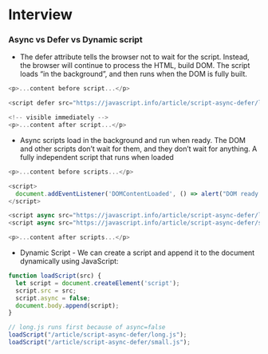 # Interview

### Async vs Defer vs Dynamic script

- The defer attribute tells the browser not to wait for the script. Instead, the browser will continue to process the HTML, build DOM. The script loads “in the background”, and then runs when the DOM is fully built.
```js
<p>...content before script...</p>

<script defer src="https://javascript.info/article/script-async-defer/long.js?speed=1"></script>

<!-- visible immediately -->
<p>...content after script...</p>

```
- Async scripts load in the background and run when ready. The DOM and other scripts don’t wait for them, and they don’t wait for anything. A fully independent script that runs when loaded

```js
<p>...content before scripts...</p>

<script>
  document.addEventListener('DOMContentLoaded', () => alert("DOM ready!"));
</script>

<script async src="https://javascript.info/article/script-async-defer/long.js"></script>
<script async src="https://javascript.info/article/script-async-defer/small.js"></script>

<p>...content after scripts...</p>

```
- Dynamic Script - We can create a script and append it to the document dynamically using JavaScript:
```js
function loadScript(src) {
  let script = document.createElement('script');
  script.src = src;
  script.async = false;
  document.body.append(script);
}

// long.js runs first because of async=false
loadScript("/article/script-async-defer/long.js");
loadScript("/article/script-async-defer/small.js");

```
